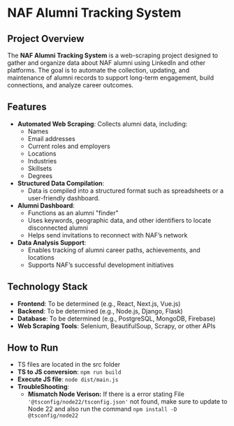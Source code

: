 # NAF Alumni Tracking System

## Project Overview
The **NAF Alumni Tracking System** is a web-scraping project designed to gather and organize data about NAF alumni using LinkedIn and other platforms. The goal is to automate the collection, updating, and maintenance of alumni records to support long-term engagement, build connections, and analyze career outcomes.

## Features
- **Automated Web Scraping**: Collects alumni data, including:
  - Names
  - Email addresses
  - Current roles and employers
  - Locations
  - Industries
  - Skillsets
  - Degrees
- **Structured Data Compilation**:
  - Data is compiled into a structured format such as spreadsheets or a user-friendly dashboard.
- **Alumni Dashboard**:
  - Functions as an alumni "finder"
  - Uses keywords, geographic data, and other identifiers to locate disconnected alumni
  - Helps send invitations to reconnect with NAF’s network
- **Data Analysis Support**:
  - Enables tracking of alumni career paths, achievements, and locations
  - Supports NAF’s successful development initiatives

## Technology Stack
- **Frontend**: To be determined (e.g., React, Next.js, Vue.js)
- **Backend**: To be determined (e.g., Node.js, Django, Flask)
- **Database**: To be determined (e.g., PostgreSQL, MongoDB, Firebase)
- **Web Scraping Tools**: Selenium, BeautifulSoup, Scrapy, or other APIs

## How to Run
- TS files are located in the src folder
- **TS to JS conversion**: ``` npm run build ```
- **Execute JS file**: ``` node dist/main.js ```
- **TroubleShooting**: 
    - **Mismatch Node Verison:** If there is a error stating File ``` '@tsconfig/node22/tsconfig.json' ``` not found, make sure to update to Node 22 and also run the command ``` npm install -D @tsconfig/node22 ```